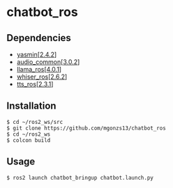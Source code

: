 # chatbot_ros

## Dependencies

- [yasmin](https://github.com/uleroboticsgroup/yasmin)[[2.4.2](https://github.com/uleroboticsgroup/yasmin/releases/tag/2.4.2)]
- [audio_common](https://github.com/mgonzs13/audio_common)[[3.0.2](https://github.com/mgonzs13/audio_common/releases/tag/3.0.2)]
- [llama_ros](https://github.com/mgonzs13/llama_ros)[[4.0.1](https://github.com/mgonzs13/llama_ros/releases/tag/4.0.1)]
- [whiser_ros](https://github.com/mgonzs13/whisper_ros)[[2.6.2](https://github.com/mgonzs13/whisper_ros/releases/tag/2.6.2)]
- [tts_ros](https://github.com/mgonzs13/tts_ros)[[2.3.1](https://github.com/mgonzs13/tts_ros/releases/tag/2.3.1)]

## Installation

```shell
$ cd ~/ros2_ws/src
$ git clone https://github.com/mgonzs13/chatbot_ros
$ cd ~/ros2_ws
$ colcon build
```

## Usage

```shell
$ ros2 launch chatbot_bringup chatbot.launch.py
```
